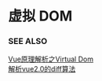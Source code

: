 # 虚拟 DOM

### SEE ALSO  
[Vue原理解析之Virtual Dom](https://segmentfault.com/a/1190000008291645)  
[解析vue2.0的diff算法](https://github.com/aooy/blog/issues/2)  

